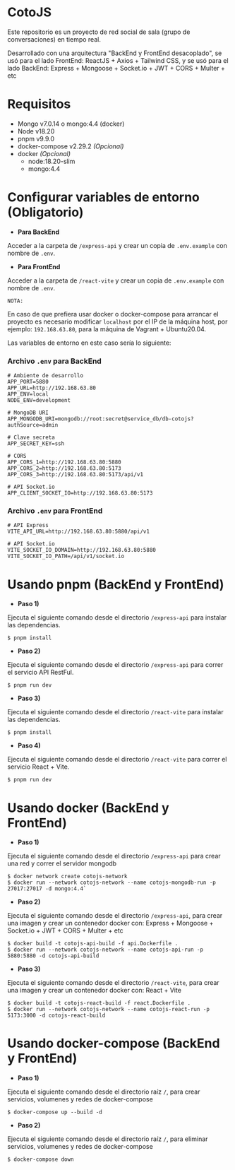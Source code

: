 # CotoJS

Este repositorio es un proyecto de red social de sala (grupo de conversaciones) en tiempo real.

Desarrollado con una arquitectura "BackEnd y FrontEnd desacoplado", se usó para el lado FrontEnd: ReactJS + Axios + Tailwind CSS, y se usó para el lado BackEnd: Express + Mongoose + Socket.io + JWT + CORS + Multer + etc

# Requisitos

* Mongo v7.0.14 o mongo:4.4 (docker)
* Node v18.20
* pnpm v9.9.0
* docker-compose v2.29.2 _(Opcional)_
* docker _(Opcional)_
    - node:18.20-slim
    - mongo:4.4

# Configurar variables de entorno (Obligatorio)

* __Para BackEnd__ 

Acceder a la carpeta de `/express-api` y crear un copia de `.env.example` con nombre de `.env`.

* __Para FrontEnd__ 

Acceder a la carpeta de `/react-vite` y crear un copia de `.env.example` con nombre de `.env`.

``NOTA:``

En caso de que prefiera usar docker o docker-compose para arrancar el proyecto es necesario modificar `localhost` por el IP de la máquina host, por ejemplo: ``192.168.63.80``, para la máquina de Vagrant + Ubuntu20.04.

Las variables de entorno en este caso sería lo siguiente:

### Archivo `.env` para BackEnd

```text
# Ambiente de desarrollo
APP_PORT=5880
APP_URL=http://192.168.63.80
APP_ENV=local
NODE_ENV=development

# MongoDB URI
APP_MONGODB_URI=mongodb://root:secret@service_db/db-cotojs?authSource=admin

# Clave secreta
APP_SECRET_KEY=ssh

# CORS
APP_CORS_1=http://192.168.63.80:5880
APP_CORS_2=http://192.168.63.80:5173
APP_CORS_3=http://192.168.63.80:5173/api/v1

# API Socket.io
APP_CLIENT_SOCKET_IO=http://192.168.63.80:5173
```

### Archivo `.env` para FrontEnd
 
```text
# API Express
VITE_API_URL=http://192.168.63.80:5880/api/v1

# API Socket.io
VITE_SOCKET_IO_DOMAIN=http://192.168.63.80:5880
VITE_SOCKET_IO_PATH=/api/v1/socket.io
```

# Usando pnpm (BackEnd y FrontEnd)

* __Paso 1)__

Ejecuta el siguiente comando desde el directorio `/express-api` para  instalar las dependencias.

```shell
$ pnpm install
```

* __Paso 2)__

Ejecuta el siguiente comando desde el directorio `/express-api` para correr el servicio API RestFul.

```shell
$ pnpm run dev
```

* __Paso 3)__

Ejecuta el siguiente comando desde el directorio `/react-vite` para instalar las dependencias.

```shell
$ pnpm install
```

* __Paso 4)__


Ejecuta el siguiente comando desde el directorio `/react-vite` para correr el servicio React + Vite.

```shell
$ pnpm run dev
```

# Usando docker (BackEnd y FrontEnd)

* __Paso 1)__

Ejecuta el siguiente comando desde el directorio `/express-api` para crear una red y correr el servidor mongodb

```shell
$ docker network create cotojs-network
$ docker run --network cotojs-network --name cotojs-mongodb-run -p 27017:27017 -d mongo:4.4`
```

* __Paso 2)__

Ejecuta el siguiente comando desde el directorio `/express-api`, para crear una imagen y crear un contenedor docker con: Express + Mongoose + Socket.io + JWT + CORS + Multer + etc

```shell
$ docker build -t cotojs-api-build -f api.Dockerfile .
$ docker run --network cotojs-network --name cotojs-api-run -p 5880:5880 -d cotojs-api-build
```

* __Paso 3)__

Ejecuta el siguiente comando desde el directorio `/react-vite`, para crear una imagen y crear un contenedor docker con: React + Vite

```shell
$ docker build -t cotojs-react-build -f react.Dockerfile .
$ docker run --network cotojs-network --name cotojs-react-run -p 5173:3000 -d cotojs-react-build
```

# Usando docker-compose (BackEnd y FrontEnd)

* __Paso 1)__

Ejecuta el siguiente comando desde el directorio raíz `/`, para crear servicios, volumenes y redes de docker-compose 

```shell
$ docker-compose up --build -d
```

* __Paso 2)__

Ejecuta el siguiente comando desde el directorio raíz `/`, para eliminar servicios, volumenes y redes de docker-compose 

```shell
$ docker-compose down
```
